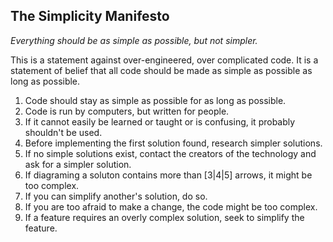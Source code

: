 ## The Simplicity Manifesto
*Everything should be as simple as possible, but not simpler.*

This is a statement against over-engineered, over complicated code. It is a statement of belief that all code should be made as simple as possible as long as possible.

1. Code should stay as simple as possible for as long as possible.
1. Code is run by computers, but written for people.
1. If it cannot easily be learned or taught or is confusing, it probably shouldn't be used.
1. Before implementing the first solution found, research simpler solutions.
1. If no simple solutions exist, contact the creators of the technology and ask for a simpler solution.
1. If diagraming a soluton contains more than [3|4|5] arrows, it might be too complex.
1. If you can simplify another's solution, do so.
1. If you are too afraid to make a change, the code might be too complex.
1. If a feature requires an overly complex solution, seek to simplify the feature.

